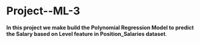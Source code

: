 # Project--ML-3

<table>

**In this project we make build the Polynomial Regression Model to predict the Salary based on Level feature in Position_Salaries dataset**.<br></br>
</table>
